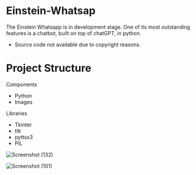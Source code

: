 # Einstein-Whatsap
The Einstein Whatsapp is in development stage. One of its most outstanding features is a chatbot, built on top of chatGPT, in python.
- Source code not available due to copyright reasons.
# Project Structure
Components
- Python
- Images

Libraries
- Tkinter
- ttk
- pyttsx3
- PIL


![Screenshot (132)](https://user-images.githubusercontent.com/86302851/221389219-3dd20b4e-cecf-43bd-8b45-c0997cb736eb.png)


![Screenshot (101)](https://user-images.githubusercontent.com/86302851/221389228-a4c049c9-0c21-435d-8363-a6db7889cc7a.png)

